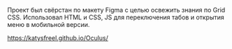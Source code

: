 Проект был свёрстан по макету Figma с целью освежить знания по Grid CSS.
Использовал HTML и CSS, JS для переключения табов и открытия меню в мобильной версии.


https://katysfreel.github.io/Oculus/
